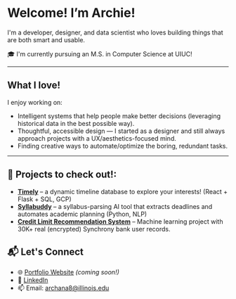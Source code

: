 # Welcome! I’m Archie! 
I'm a developer, designer, and data scientist who loves building things that are both smart and usable.

🎓 I'm currently pursuing an M.S. in Computer Science at UIUC!

---

## What I love!

I enjoy working on:
- Intelligent systems that help people make better decisions (leveraging historical data in the best possible way). 
- Thoughtful, accessible design — I started as a designer and still always approach projects with a UX/aesthetics-focused mind.
- Finding creative ways to automate/optimize the boring, redundant tasks.

---

## 🚀 Projects to check out!:

- [**Timely**](https://github.com/ArchieMucharla/Timely) – a dynamic timeline database to explore your interests! (React + Flask + SQL, GCP)
- [**Syllabuddy**](https://github.com/ArchieMucharla/Syllabuddy) – a syllabus-parsing AI tool that extracts deadlines and automates academic planning (Python, NLP)
- [**Credit Limit Recommendation System**](https://github.com/ArchieMucharla/Sprout) – Machine learning project with 30K+ real (encrypted) Synchrony bank user records.

## 📬 Let's Connect

- 🌐 [Portfolio Website](#) *(coming soon!)*  
- 💼 [LinkedIn](https://linkedin.com/in/amucharla)  
- 📫 Email: archana8@illinois.edu  


<!--
**ArchieMucharla/ArchieMucharla** is a ✨ _special_ ✨ repository because its `README.md` (this file) appears on your GitHub profile.

Here are some ideas to get you started:

- 🔭 I’m currently working on ...
- 🌱 I’m currently learning ...
- 👯 I’m looking to collaborate on ...
- 🤔 I’m looking for help with ...
- 💬 Ask me about ...
- 📫 How to reach me: ...
- 😄 Pronouns: ...
- ⚡ Fun fact: ...
-->
